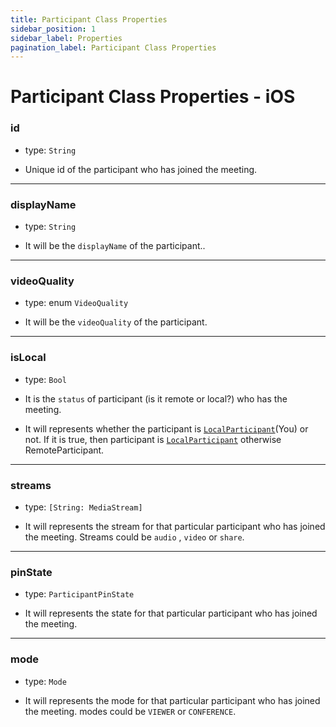 ```yaml
---
title: Participant Class Properties
sidebar_position: 1
sidebar_label: Properties
pagination_label: Participant Class Properties
---
```


# Participant Class Properties - iOS

<div class="sdk-api-ref-only-h4">

### id

- type: `String`

- Unique id of the participant who has joined the meeting.

---

### displayName

- type: `String`

- It will be the `displayName` of the participant..

---

### videoQuality

- type: enum `VideoQuality`

- It will be the `videoQuality` of the participant.

---

### isLocal

- type: `Bool`

- It is the `status` of participant (is it remote or local?) who has the meeting.
- It will represents whether the participant is [`LocalParticipant`](../meeting-class/properties#localparticipant)(You) or not. If it is true, then participant is [`LocalParticipant`](../meeting-class/properties#localparticipant) otherwise RemoteParticipant.

---

### streams

- type: `[String: MediaStream]`

- It will represents the stream for that particular participant who has joined the meeting. Streams could be `audio` , `video` or `share`.

---

### pinState

- type: `ParticipantPinState`

- It will represents the state for that particular participant who has joined the meeting.

---

### mode

- type: `Mode`

- It will represents the mode for that particular participant who has joined the meeting. modes could be `VIEWER` or `CONFERENCE`.

</div>

